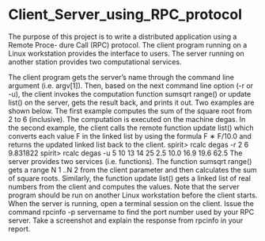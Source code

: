 # Client_Server_using_RPC_protocol
The purpose of this project is to write a distributed application using a Remote Proce- dure Call (RPC) protocol. The client program running on a Linux workstation provides the interface to users. The server running on another station provides two computational services.

The client program gets the server’s name through the command line argument (i.e.
argv[1]). Then, based on the next command line option (-r or -u), the client invokes
the computation function sumsqrt range() or update list() on the server, gets the
result back, and prints it out.
Two examples are shown below. The first example computes the sum of the square root
from 2 to 6 (inclusive). The computation is executed on the machine degas. In the second
example, the client calls the remote function update list() which converts each value
F in the linked list by using the formula F ∗ F/10.0 and returns the updated linked list
back to the client.
spirit> rcalc degas -r 2 6
9.831822
spirit> rcalc degas -u 5 10 13 14 25
2.5 10.0 16.9 19.6 62.5
The server provides two services (i.e. functions). The function sumsqrt range() gets a
range N 1 ..N 2 from the client parameter and then calculates the sum of square roots.
Similarly, the function update list() gets a linked list of real numbers from the client and computes the values. Note that the server program should be run on another Linux workstation before the client starts.
When the server is running, open a terminal session on the client. Issue the command
rpcinfo -p servername to find the port number used by your RPC server. Take a
screenshot and explain the response from rpcinfo in your report.
